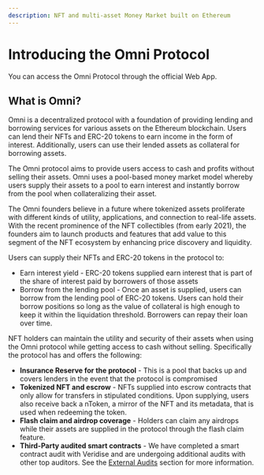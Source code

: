 ```yaml
---
description: NFT and multi-asset Money Market built on Ethereum
---
```


# Introducing the Omni Protocol

You can access the Omni Protocol through the official Web App.

## What is Omni?

Omni is a decentralized protocol with a foundation of providing lending and borrowing services for various assets on the Ethereum blockchain. Users can lend their NFTs and ERC-20 tokens to earn income in the form of interest. Additionally, users can use their lended assets as collateral for borrowing assets.

The Omni protocol aims to provide users access to cash and profits without selling their assets. Omni uses a pool-based money market model whereby users supply their assets to a pool to earn interest and instantly borrow from the pool when collateralizing their asset.

The Omni founders believe in a future where tokenized assets proliferate with different kinds of utility, applications, and connection to real-life assets. With the recent prominence of the NFT collectibles (from early 2021), the founders aim to launch products and features that add value to this segment of the NFT ecosystem by enhancing price discovery and liquidity.

Users can supply their NFTs and ERC-20 tokens in the protocol to:

* Earn interest yield - ERC-20 tokens supplied earn interest that is part of the share of interest paid by borrowers of those assets
* Borrow from the lending pool - Once an asset is supplied, users can borrow from the lending pool of ERC-20 tokens. Users can hold their borrow positions so long as the value of collateral is high enough to keep it within the liquidation threshold. Borrowers can repay their loan over time.

NFT holders can maintain the utility and security of their assets when using the Omni protocol while getting access to cash without selling. Specifically the protocol has and offers the following:

* **Insurance Reserve for the protocol** - This is a pool that backs up and covers lenders in the event that the protocol is compromised
* **Tokenized NFT and escrow** - NFTs supplied into escrow contracts that only allow for transfers in stipulated conditions. Upon supplying, users also receive back a nToken, a mirror of the NFT and its metadata, that is used when redeeming the token.
* **Flash claim and airdrop coverage** - Holders can claim any airdrops while their assets are supplied in the protocol through the flash claim feature.
* **Third-Party audited smart contracts** - We have completed a smart contract audit with Veridise and are undergoing additional audits with other top auditors. See the [External Audits](ethereum-network/risk-framework/external-audits.md) section for more information.
